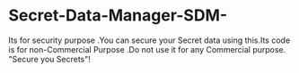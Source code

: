 # Secret-Data-Manager-SDM-
Its for security purpose .You can secure your Secret data using this.Its code is for non-Commercial Purpose .Do not  use it for any Commercial purpose. "Secure you Secrets"!
